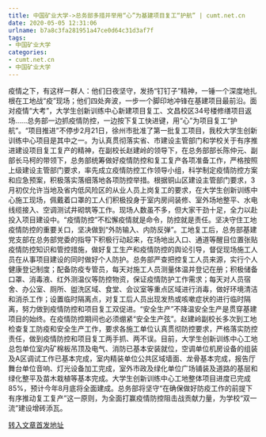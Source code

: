 ```yaml
---
title: 中国矿业大学->总务部多措并举用“心”为基建项目复工“护航” | cumt.net.cn
date: 2020-05-05 12:31:06
urlname: b7a8c3fa281951a47ce0d64c31d3af7f
tags: 
- 中国矿业大学
categories:
- cumt.net.cn
- 中国矿业大学
---
```

疫情之下，有这样一群人：他们日夜坚守，发扬“钉钉子”精神，一锤一个深度地扎根在工地战“疫”现场；他们四处奔波，一步一个脚印地冲锋在基建项目最前沿。面对疫情“大考”，大学生创新训练中心新建项目复工、文昌校区34号楼修缮项目返场……总务部一边抓疫情防控，一边按下复工快进键，用“心”为项目复工“护航”。“项目推进”不停步2月21日，徐州市批准了第一批复工项目，我校大学生创新训练中心项目是其中之一。为认真贯彻落实省、市建设主管部门和学校关于有序推进建设项目复工复产的精神，在副校长赵建岭的领导下，在总务部部长陈仲元、副部长马柯的带领下，总务部统筹做好疫情防控和复工复产各项准备工作，严格按照上级建设主管部门要求，率先成立疫情防控工作领导小组，科学制定疫情防控方案和应急预案，积极落实落细落地各项防控举措。根据铜山区建设主管部门要求，3月初仅允许当地及省内低风险区的从业人员上岗复工的要求，在大学生创新训练中心施工现场，佩戴着口罩的工人们积极投身于室内房间装修、室外场地整平、水电线缆接入、空调测试井砌筑等工作。现场人数虽不多，但大家干劲十足，全力以赴投入项目建设中。“疫情防控”不松懈疫情就是命令，防控就是责任。坚决守住工地疫情防控的重要关口，坚决做到“外防输入、内防反弹”。工地复工后，总务部基建党支部在总务部党委的指导下积极行动起来，在场地出入口、通道等醒目位置张贴疫情防控知识和管控措施，做好复工生产和疫情防控的舆论引导，督促现场施工人员在从事项目建设的同时做好个人防护。总务部严查把控复工人员来源，实行个人健康登记制度；配备防疫专管员，每天对施工人员测量体温并登记在册；积极储备口罩、消毒液、红外测温仪等防控物资，保证疫情防护工作需求；每天对人员宿舍、办公室、厕所、盥洗区域、食堂、会议室等重点区域进行消毒，做好环境清洁和消杀工作；设置临时隔离点，对复工后人员出现发热或咳嗽症状的进行临时隔离，努力做到疫情防控和项目复工双促进。“安全生产”不降温安全生产是贯穿基建项目的始终。在疫情防控期间也必须绷紧“安全生产弦”。赵建岭副校长多次到工地检查复工防疫和安全生产工作，要求各施工单位认真贯彻防控要求，严格落实防控责任，做到疫情防控和项目复工两手抓、两不误。目前，大学生创新训练中心工地总包单位室内矿棉板吊顶及电气、消防已基本安装就位，空调单位机房设备的组装及A区调试工作已基本完成，室内精装单位公共区域墙面、龙骨基本完成，报告厅舞台单位音响、灯光设备加工完成，室外市政及绿化单位广场铺装及道路的基层和绿化整平及苗木栽植等基本完成。大学生创新训练中心工地整体项目进度已完成85%，预计今年8月底将全面建成。总务部将坚守“在确保做好防疫工作的前提下有序推动复工复产”这一原则，为全面打赢疫情防控阻击战贡献力量，为学校“双一流”建设增砖添瓦。



[转入文章首发地址](http://xwzx.cumt.edu.cn/9c/c0/c523a564416/page.htm)
